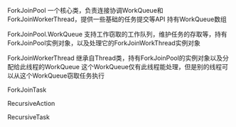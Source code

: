 ForkJoinPool
一个核心类，负责连接协调WorkQueue和ForkJoinWorkerThread，提供一些基础的任务提交等API
持有WorkQueue数组

ForkJoinPool.WorkQueue
支持工作窃取的工作队列，维护任务的存取等，持有ForkJoinPool实例对象，以及处理它的ForkJoinWorkThread实例对象


ForkJoinWorkerThread
继承自Thread类，持有ForkJoinPool的实例对象以及分配给此线程的WorkQueue
这个WorkQueue仅有此线程能处理，但是别的线程可以从这个WorkQueue窃取任务执行

ForkJoinTask


RecursiveAction


RecursiveTask
